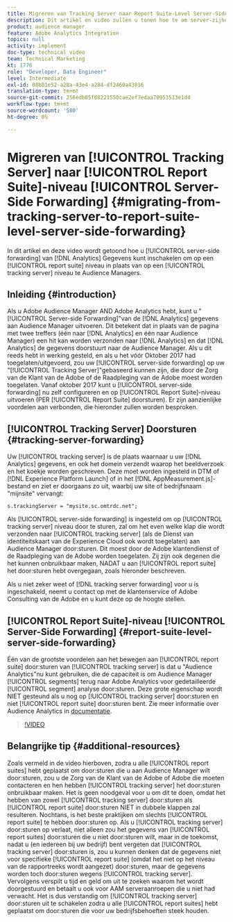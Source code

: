 ```yaml
---
title: Migreren van Tracking Server naar Report Suite-Level Server-Side Forwarding
description: Dit artikel en video zullen u tonen hoe te om server-zijhet door:sturen van de Gegevens van Analytics aan Audience Manager op een niveau van de rapportreeks in plaats van op een volgend serverniveau toe te laten.
product: audience manager
feature: Adobe Analytics Integration
topics: null
activity: implement
doc-type: technical video
team: Technical Marketing
kt: 1776
role: "Developer, Data Engineer"
level: Intermediate
exl-id: 08b81e52-a28a-43e4-a284-df2460a43016
translation-type: tm+mt
source-git-commit: 256edb05f68221550cae2ef7edaa70953513e1d4
workflow-type: tm+mt
source-wordcount: '580'
ht-degree: 0%

---
```


# Migreren van [!UICONTROL Tracking Server] naar [!UICONTROL Report Suite]-niveau [!UICONTROL Server-Side Forwarding] {#migrating-from-tracking-server-to-report-suite-level-server-side-forwarding}

In dit artikel en deze video wordt getoond hoe u [!UICONTROL server-side forwarding] van [!DNL Analytics] Gegevens kunt inschakelen om op een [!UICONTROL report suite] niveau in plaats van op een [!UICONTROL tracking server] niveau te Audience Managers.

## Inleiding {#introduction}

Als u Adobe Audience Manager AND Adobe Analytics hebt, kunt u &quot;[!UICONTROL Server-side Forwarding]&quot;van de [!DNL Analytics] gegevens aan Audience Manager uitvoeren. Dit betekent dat in plaats van de pagina met twee treffers (één naar [!DNL Analytics] en één naar Audience Manager) een hit kan worden verzonden naar [!DNL Analytics] en dat [!DNL Analytics] de gegevens doorstuurt naar de Audience Manager. Als u dit reeds hebt in werking gesteld, en als u het vóór Oktober 2017 had toegelaten/uitgevoerd, zou uw [!UICONTROL server-side forwarding] op uw &quot;[!UICONTROL Tracking Server]&quot;gebaseerd kunnen zijn, die door de Zorg van de Klant van de Adobe of de Raadpleging van de Adobe moest worden toegelaten. Vanaf oktober 2017 kunt u [!UICONTROL server-side forwarding] nu zelf configureren en op [!UICONTROL Report Suite]-niveau uitvoeren (PER [!UICONTROL Report Suite] doorsturen). Er zijn aanzienlijke voordelen aan verbonden, die hieronder zullen worden besproken.

## [!UICONTROL Tracking Server] Doorsturen  {#tracking-server-forwarding}

Uw [!UICONTROL tracking server] is de plaats waarnaar u uw [!DNL Analytics] gegevens, en ook het domein verzendt waarop het beeldverzoek en het koekje worden geschreven. Deze moet worden ingesteld in DTM of [!DNL Experience Platform Launch] of in het [!DNL AppMeasurement.js]-bestand en ziet er doorgaans zo uit, waarbij uw site of bedrijfsnaam &quot;mijnsite&quot; vervangt:

`s.trackingServer = "mysite.sc.omtrdc.net";`

Als [!UICONTROL server-side forwarding] is ingesteld om op [!UICONTROL tracking server] niveau door te sturen, zal om het even welke klap die wordt verzonden naar [!UICONTROL tracking server] (als de Dienst van identiteitskaart van de Experience Cloud ook wordt toegelaten) aan Audience Manager door:sturen. Dit moest door de Adobe klantendienst of de Raadpleging van de Adobe worden toegelaten. Zij zijn ook degenen die het kunnen onbruikbaar maken, NADAT u aan [!UICONTROL report suite] het door:sturen hebt overgegaan, zoals hieronder beschreven.

Als u niet zeker weet of [!DNL tracking server forwarding] voor u is ingeschakeld, neemt u contact op met de klantenservice of Adobe Consulting van de Adobe en u kunt deze op de hoogte stellen.

## [!UICONTROL Report Suite]-niveau  [!UICONTROL Server-Side Forwarding] {#report-suite-level-server-side-forwarding}

Één van de grootste voordelen aan het bewegen aan [!UICONTROL report suite] door:sturen van [!UICONTROL tracking server] is dat u &quot;Audience Analytics&quot;nu kunt gebruiken, die de capaciteit is om Audience Manager [!UICONTROL segments] terug naar Adobe Analytics voor gedetailleerde [!UICONTROL segment] analyse door:sturen. Deze grote eigenschap wordt NIET gesteund als u nog op [!UICONTROL tracking server] door:sturen en niet [!UICONTROL report suite] door:sturen bent. Zie meer informatie over Audience Analytics in [documentatie](https://marketing.adobe.com/resources/help/en_US/analytics/audiences/).

>[!VIDEO](https://video.tv.adobe.com/v/23701/?quality=12)

## Belangrijke tip {#additional-resources}

Zoals vermeld in de video hierboven, zodra u alle [!UICONTROL report suites] hebt geplaatst om door:sturen die u aan Audience Manager wilt door:sturen, zou u de Zorg van de Klant van de Adobe of Adobe die moeten contacteren en hen hebben [!UICONTROL tracking server] het door:sturen onbruikbaar maken. Het is geen noodgeval voor u om dit te doen, omdat het hebben van zowel [!UICONTROL tracking server] door:sturen als [!UICONTROL report suite] door:sturen NIET in dubbele klappen zal resulteren. Nochtans, is het beste praktijken om slechts [!UICONTROL report suite] te hebben door:sturen op. Als u [!UICONTROL tracking server] door:sturen op verlaat, niet alleen zou het gegevens van [!UICONTROL report suites] door:sturen die u niet door:sturen wilt, maar in de toekomst, nadat u (en iedereen bij uw bedrijf) bent vergeten dat [!UICONTROL tracking server] door:sturen is, zou u kunnen denken dat de gegevens niet voor specifieke [!UICONTROL report suite] (omdat het niet op het niveau van de rapportreeks wordt aangezet) door:sturen, maar de gegevens worden toch door:sturen wegens [!UICONTROL tracking server]. Vervolgens verspilt u tijd en geld om uit te zoeken waarom het wordt doorgestuurd en betaalt u ook voor AAM serveraanroepen die u niet had verwacht. Het is dus verstandig om [!UICONTROL tracking server] door:sturen uit te schakelen zodra u alle [!UICONTROL report suites] hebt geplaatst om door:sturen die voor uw bedrijfsbehoeften steek houden.
